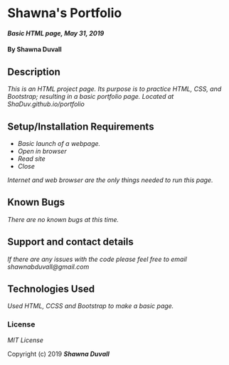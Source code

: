 # Shawna's Portfolio

#### _Basic HTML page, May 31, 2019_

#### By Shawna Duvall

## Description

_This is an HTML project page. Its purpose is to practice HTML, CSS, and Bootstrap; resulting in a basic portfolio page.
Located at ShaDuv.github.io/portfolio_

## Setup/Installation Requirements

* _Basic launch of a webpage._
* _Open in browser_
* _Read site_
* _Close_

_Internet and web browser are the only things needed to run this page._

## Known Bugs

_There are no known bugs at this time._

## Support and contact details

_If there are any issues with the code please feel free to email shawnabduvall@gmail.com_

## Technologies Used

_Used HTML, CCSS and Bootstrap to make a basic page._

### License

*MIT License*

Copyright (c) 2019 **_Shawna Duvall_**
